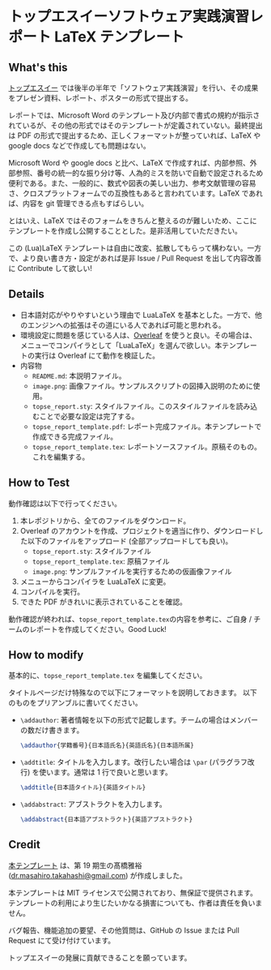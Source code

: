 # トップエスイーソフトウェア実践演習レポート LaTeX テンプレート

## What's this

[トップエスイー](https://www.topse.jp) では後半の半年で「ソフトウェア実践演習」を行い、その成果をプレゼン資料、レポート、ポスターの形式で提出する。

レポートでは、Microsoft Word のテンプレート及び内部で書式の規約が指示されているが、その他の形式ではそのテンプレートが定義されていない。最終提出は PDF の形式で提出するため、正しくフォーマットが整っていれば、LaTeX や google docs などで作成しても問題はない。

Microsoft Word や google docs と比べ、LaTeX で作成すれば、内部参照、外部参照、番号の統一的な振り分け等、人為的ミスを防いで自動で設定されるため便利である。また、一般的に、数式や図表の美しい出力、参考文献管理の容易さ、クロスプラットフォームでの互換性もあると言われています。LaTeX であれば、内容を git 管理できる点もすばらしい。

とはいえ、LaTeX ではそのフォームをきちんと整えるのが難しいため、ここにテンプレートを作成し公開することとした。是非活用していただきたい。

この (Lua)LaTeX テンプレートは自由に改変、拡散してもらって構わない。一方で、より良い書き方・設定があれば是非 Issue / Pull Request を出して内容改善に Contribute して欲しい!

## Details

- 日本語対応がやりやすいという理由で LuaLaTeX を基本とした。一方で、他のエンジンへの拡張はその道にいる人であれば可能と思われる。
- 環境設定に問題を感じている人は、[Overleaf](https://ja.overleaf.com/) を使うと良い。その場合は、メニューでコンパイラとして「LuaLaTeX」を選んで欲しい。本テンプレートの実行は Overleaf にて動作を検証した。
- 内容物
   - `README.md`: 本説明ファイル。
   - `image.png`: 画像ファイル。サンプルスクリプトの図挿入説明のために使用。
   - `topse_report.sty`: スタイルファイル。このスタイルファイルを読み込むことで必要な設定は完了する。
   - `topse_report_template.pdf`: レポート完成ファイル。本テンプレートで作成できる完成ファイル。
   - `topse_report_template.tex`: レポートソースファイル。原稿そのもの。これを編集する。

## How to Test

動作確認は以下で行ってください。

1. 本レポジトリから、全てのファイルをダウンロード。
2. Overleaf のアカウントを作成、プロジェクトを適当に作り、ダウンロードした以下のファイルをアップロード (全部アップロードしても良い)。
   - `topse_report.sty`: スタイルファイル
   - `topse_report_template.tex`: 原稿ファイル
   - `image.png`: サンプルファイルを実行するための仮画像ファイル
3. メニューからコンパイラを LuaLaTeX に変更。
4. コンパイルを実行。
5. できた PDF がきれいに表示されていることを確認。

動作確認が終われば、`topse_report_template.tex`の内容を参考に、ご自身 / チームのレポートを作成してください。Good Luck!

## How to modify

基本的に、`topse_report_template.tex` を編集してください。

タイトルページだけ特殊なので以下にフォーマットを説明しておきます。
以下のものをプリアンブルに書いてください。

- `\addauthor`: 著者情報を以下の形式で記載します。チームの場合はメンバーの数だけ書きます。
  ```latex
  \addauthor{学籍番号}{日本語氏名}{英語氏名}{日本語所属}
  ```
- `\addtitle`: タイトルを入力します。改行したい場合は `\par` (パラグラフ改行) を使います。通常は 1 行で良いと思います。
  ```latex
  \addtitle{日本語タイトル}{英語タイトル}
  ```
- `\addabstract`: アブストラクトを入力します。
  ```latex
  \addabstract{日本語アブストラクト}{英語アブストラクト}
  ```

## Credit

[本テンプレート](https://github.com/MasaYan24/topse_report_template) は、第 19 期生の髙橋雅裕 (dr.masahiro.takahashi@gmail.com) が作成しました。

本テンプレートは MIT ライセンスで公開されており、無保証で提供されます。テンプレートの利用により生じたいかなる損害についても、作者は責任を負いません。

バグ報告、機能追加の要望、その他質問は、GitHub の Issue または Pull Request にて受け付けています。

トップエスイーの発展に貢献できることを願っています。
